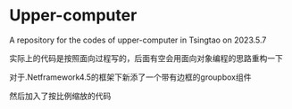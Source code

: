 # Upper-computer
A  repository for the codes of upper-computer  in Tsingtao on 2023.5.7

实际上的代码是按照面向过程写的，后面有空会用面向对象编程的思路重构一下

对于.Netframework4.5的框架下新添了一个带有边框的groupbox组件

然后加入了按比例缩放的代码
